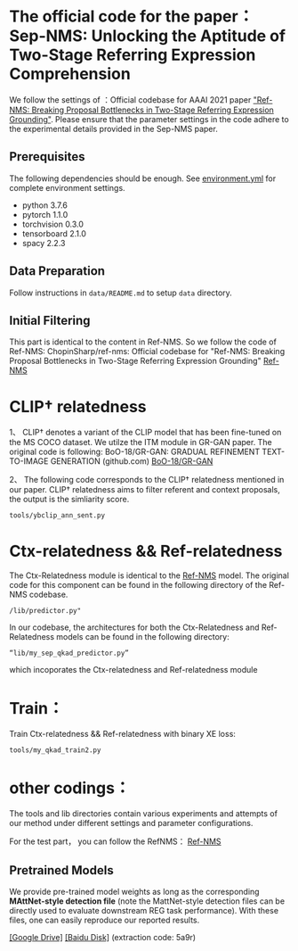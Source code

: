 # The official code for the paper：Sep-NMS: Unlocking the Aptitude of Two-Stage Referring Expression Comprehension
We follow the settings of ：Official codebase for AAAI 2021 paper ["Ref-NMS: Breaking Proposal Bottlenecks in Two-Stage Referring Expression Grounding"](https://arxiv.org/abs/2009.01449). 
Please ensure that the parameter settings in the code adhere to the experimental details provided in the Sep-NMS paper.

## Prerequisites
The following dependencies should be enough. See [environment.yml](environment.yml) for complete environment settings.
- python 3.7.6
- pytorch 1.1.0
- torchvision 0.3.0
- tensorboard 2.1.0
- spacy 2.2.3

## Data Preparation
Follow instructions in `data/README.md` to setup `data` directory. 
## Initial Filtering
This part is identical to the content in Ref-NMS. So we follow the code of Ref-NMS: ChopinSharp/ref-nms: Official codebase for "Ref-NMS: Breaking Proposal Bottlenecks in Two-Stage Referring Expression Grounding" [Ref-NMS](https://github.com/ChopinSharp/ref-nms) 

# CLIP† relatedness 
1、 CLIP† denotes a variant of the CLIP model that has been fine-tuned on the MS COCO dataset. We utilze the ITM module in GR-GAN paper. The original code is following:  BoO-18/GR-GAN: GRADUAL REFINEMENT TEXT-TO-IMAGE GENERATION (github.com) [BoO-18/GR-GAN](https://github.com/BoO-18/GR-GAN)

2、 The following code corresponds to the  CLIP† relatedness mentioned in our paper. CLIP† relatedness aims to filter referent and context proposals, the output is the simliarity score. 
```
tools/ybclip_ann_sent.py
```

# Ctx-relatedness &&  Ref-relatedness
The Ctx-Relatedness module is identical to the  [Ref-NMS](https://github.com/ChopinSharp/ref-nms) model. The original code for this component can be found in the following directory of the Ref-NMS codebase.
```
/lib/predictor.py"
```

In our codebase, the architectures for both the Ctx-Relatedness and Ref-Relatedness models can be found in the following directory:
```
“lib/my_sep_qkad_predictor.py” 
```
which incoporates the  Ctx-relatedness and  Ref-relatedness module

# Train：
Train Ctx-relatedness &&  Ref-relatedness with binary XE loss:
```
tools/my_qkad_train2.py
```

# other codings：
The tools and lib directories contain various experiments and attempts of our method under different settings and parameter configurations.

For the test part， you can follow the RefNMS：
 [Ref-NMS](https://github.com/ChopinSharp/ref-nms) 

## Pretrained Models
We provide pre-trained model weights as long as the corresponding **MAttNet-style detection file** (note the MattNet-style detection files can be directly used to evaluate downstream REG task performance). With these files, one can easily reproduce our reported results.

[[Google Drive]](https://drive.google.com/drive/folders/1BPqWW0LrAEBFna7b-ORF2TcrY7K_DDvM?usp=sharing) [[Baidu Disk]](https://pan.baidu.com/s/1G4k7APKSUs-_5StXoYaNrA) (extraction code: 5a9r)

 
